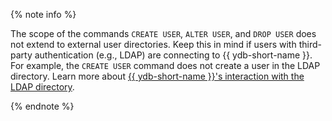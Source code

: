 {% note info %}

The scope of the commands `CREATE USER`, `ALTER USER`, and `DROP USER` does not extend to external user directories. Keep this in mind if users with third-party authentication (e.g., LDAP) are connecting to {{ ydb-short-name }}. For example, the `CREATE USER` command does not create a user in the LDAP directory. Learn more about [{{ ydb-short-name }}'s interaction with the LDAP directory](../security/authentication.md#ldap-auth-provider).

{% endnote %}
